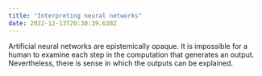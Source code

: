 ```yaml
---
title: "Interpreting neural networks"
date: 2022-12-13T20:30:39.638Z
---
```

Artificial neural networks are epistemically opaque. It is impossible for a human to examine each step in the computation that generates an output. Nevertheless, there is sense in which the outputs can be explained. 
